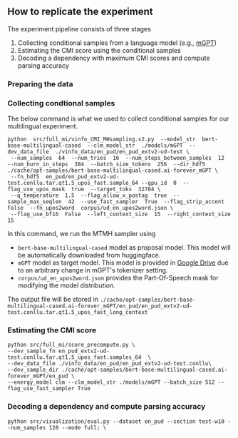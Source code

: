 ## How to replicate the experiment
The experiment pipeline consists of three stages
1. Collecting conditional samples from a language model (e.g., [mGPT](https://huggingface.co/ai-forever/mGPT))
2. Estimating the CMI score using the conditional samples
3. Decoding a dependency with maximum CMI scores and compute parsing accuracy

### Preparing the data

### Collecting condtional samples
The below command is what we used to collect conditional samples for our multilingual experiment.
```
python  src/full_mi/vinfo_CMI_MHsampling.v2.py  --model_str  bert-base-multilingual-cased  --clm_model_str  ./models/mGPT  --dev_data_file  ./vinfo_data/en_pud/en_pud_extv2-ud-test \
 --num_samples  64  --num_tries  16  --num_steps_between_samples  12  --num_burn_in_steps  384  --batch_size_tokens  256  --dir_hdf5  ./cache/opt-samples/bert-base-multilingual-cased.ai-forever_mGPT \
 --fn_hdf5  en_pud/en_pud_extv2-ud-test.conllu.tar.qt1.5_upos_fast.sample_64 --gpu_id  0  --flag_use_upos_mask  true  --target_toks  32784 \
 --q_temperature  1.5  --flag_allow_x_postag  true  --sample_max_seqlen  42  --use_fast_sampler  True  --flag_strip_accent  False  --fn_upos2word  corpus/ud_en_upos2word.json \
 --flag_use_bf16  False  --left_context_size  15  --right_context_size  15
```

In this command, we run the MTMH sampler using
- `bert-base-multilingual-cased` model as proposal model. This model will be automatically downloaded from huggingface.
- `mGPT` model as target model. This model is provided in [Google Drive](https://drive.google.com/file/d/1QfanZEWGCl1iLrva7Lk84DhgGVVEJElw/view?usp=sharing) due to an arbitrary change in mGPT's tokenizer setting.
- `corpus/ud_en_upos2word.json` provides the Part-Of-Speech mask for modifying the model distribution.


The output file will be stored in `./cache/opt-samples/bert-base-multilingual-cased.ai-forever_mGPT/en_pud/en_pud_extv2-ud-test.conllu.tar.qt1.5_upos_fast_long_context`

### Estimating the CMI score 
```
python src/full_mi/score_precompute.py \
--dev_sample_fn en_pud_extv2-ud-test.conllu.tar.qt1.5_upos_fast.samples_64  \
--dev_data_file ./vinfo_data/en_pud/en_pud_extv2-ud-test.conllu\
--dev_sample_dir ./cache/opt-samples/bert-base-multilingual-cased.ai-forever_mGPT/en_pud \
--energy_model clm --clm_model_str ./models/mGPT --batch_size 512 --flag_use_fast_sampler True
```

### Decoding a dependency and compute parsing accuracy  
```
python src/visualization/eval.py --dataset en_pud --section test-w10 --num_samples 128 --mode full; \
```
